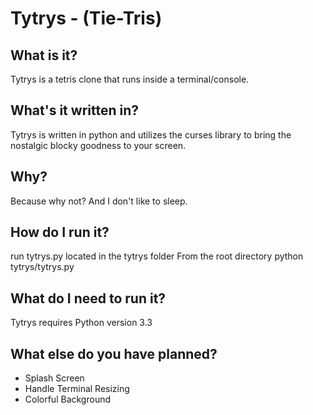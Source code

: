 Tytrys - (Tie-Tris)
===================

What is it?
-----------
Tytrys is a tetris clone that runs inside a terminal/console.

What's it written in?
---------------------
Tytrys is written in python and utilizes the curses library to bring the nostalgic blocky goodness to your screen.

Why?
----
Because why not? And I don't like to sleep.

How do I run it?
--------------------
run tytrys.py located in the tytrys folder
From the root directory
    python tytrys/tytrys.py

What do I need to run it?
-------------------------
Tytrys requires Python version 3.3

What else do you have planned?
------------------------------
* Splash Screen
* Handle Terminal Resizing
* Colorful Background